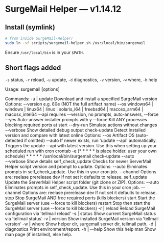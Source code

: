 # SurgeMail Helper — v1.14.12

## Install (symlink)
```bash
# from inside SurgeMail-Helper/
sudo ln -sf scripts/surgemail-helper.sh /usr/local/bin/surgemail
```
Ensure `/usr/local/bin` is in your `$PATH`.

## Short flags added
`-s` status, `-r` reload, `-u` update, `-d` diagnostics, `-v` version, `-w` where, `-h` help

Usage: surgemail <command> [options]

Commands:
  -u | update       Download and install a specified SurgeMail version
                    Options:
                      --version <ver>   e.g. 80e (NOT the full artifact name)
                      --os <target>     windows64 | windows | linux64 | linux |
                                        solaris_i64 | freebsd64 |
                                        macosx_arm64 | macosx_intel64
                      --api             requires --version, no prompts, auto-answers, --force
                      --yes             Auto-answer installer prompts with y
                      --force           Kill ANY processes blocking required ports at start
                      --dry-run         Simulate actions without changes
                      --verbose         Show detailed debug output
  check-update      Detect installed version and compare with latest online
                    Options:
                      --os <target>     Artifact OS (auto-detected if omitted)
                      --auto            If newer exists, run 'update --api' automatically.
                                        Triggers the update --api with latest version.
                                        Use this when setting up your scheduled run with cron
                                        crontab -e
                                        (* * * * * is place holder. user your own schedule)
                                        * * * * * /usr/local/bin/surgemail check-update --auto          
                      --verbose         Show details
  self_check_update Checks for newer ServerMail Helper script version and prompt to update. 
                    Options:
                      --auto            Eliminates prompts in self_check_update. 
                                        Use this in your cron job.
                      --channel         Options are:
                                        reelase
                                        prerelease
                                        dev
                                        If not set it defaults to release.
  self_update       Update the ServerMail Helper script folder (git clone or ZIP).
                    Options:
                      --auto            Eliminates prompts in self_check_update. 
                                        Use this in your cron job.
                      --channel         Options are:
                                        reelase
                                        prerelease
                                        dev
                                        If not set it defaults to release.
  stop              Stop SurgeMail AND free required ports (kills blockers)
  start             Start the SurgeMail server (use --force to kill blockers)
  restart           Stop then start the SurgeMail server (use --force to kill blockers)
  -r | reload       Reload SurgeMail configuration via 'tellmail reload'
  -s | status       Show current SurgeMail status via 'tellmail status'
  -v | version      Show installed SurgeMail version via 'tellmail version'
  -w | where        Show helper dir, surgemail server dir, tellmail path.
  -d | diagnostics  Print environment/report.
  -h | --help       Show this help
  man               Show man page (if installed), else help.
